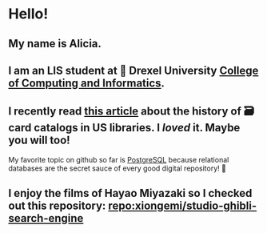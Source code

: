 # Hello!
## My name is Alicia. 
## I am an LIS student at :dragon: Drexel University [College of Computing and Informatics](https://drexel.edu/cci/academics/masters-programs/ms-in-library-information-science/).
## I recently read [this article](https://drexel.primo.exlibrisgroup.com/discovery/fulldisplay?docid=cdi_proquest_miscellaneous_57317867&context=PC&vid=01DRXU_INST:01DRXU&lang=en&search_scope=MyInst_andCI_ResearchOnlyInventory&adaptor=Primo%20Central&tab=Everything&query=any,contains,catalog%20it%20once%20for%20all&offset=0&pcAvailability=true) about the history of :card_file_box: card catalogs in US libraries. I *loved* it. Maybe you will too! 
My favorite topic on github so far is [PostgreSQL](https://github.com/topics/postgresql) because relational databases are the secret sauce of every good digital repository! :elephant:
## I enjoy the films of Hayao Miyazaki so I checked out this repository: [repo:xiongemi/studio-ghibli-search-engine](https://github.com/xiongemi/studio-ghibli-search-engine)

